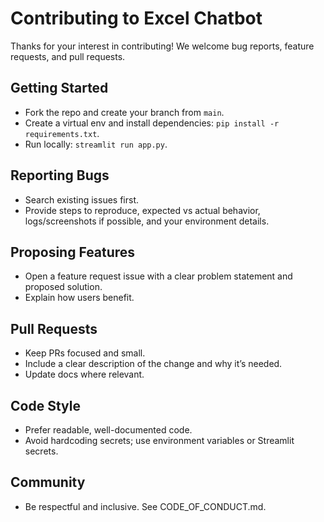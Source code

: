 # Contributing to Excel Chatbot

Thanks for your interest in contributing! We welcome bug reports, feature requests, and pull requests.

## Getting Started

- Fork the repo and create your branch from `main`.
- Create a virtual env and install dependencies: `pip install -r requirements.txt`.
- Run locally: `streamlit run app.py`.

## Reporting Bugs

- Search existing issues first.
- Provide steps to reproduce, expected vs actual behavior, logs/screenshots if possible, and your environment details.

## Proposing Features

- Open a feature request issue with a clear problem statement and proposed solution.
- Explain how users benefit.

## Pull Requests

- Keep PRs focused and small.
- Include a clear description of the change and why it’s needed.
- Update docs where relevant.

## Code Style

- Prefer readable, well-documented code.
- Avoid hardcoding secrets; use environment variables or Streamlit secrets.

## Community

- Be respectful and inclusive. See CODE_OF_CONDUCT.md.
